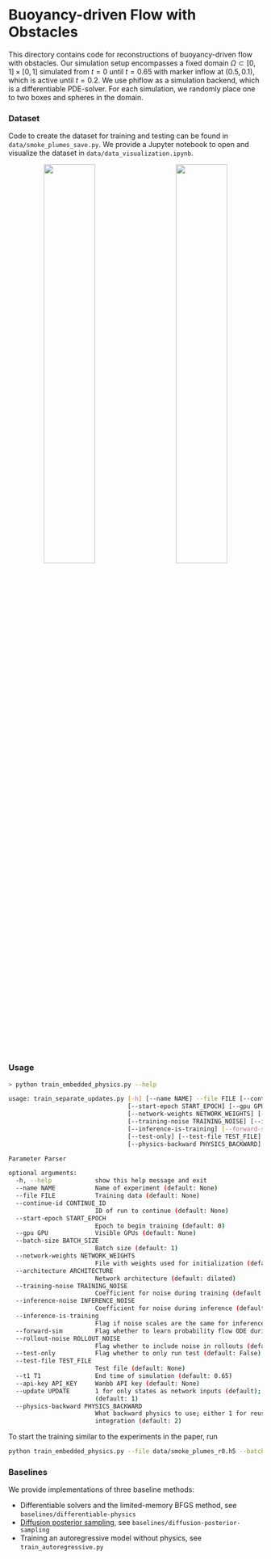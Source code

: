 # Buoyancy-driven Flow with Obstacles

This directory contains code for reconstructions of buoyancy-driven flow with obstacles. 
Our simulation setup encompasses a fixed domain $\Omega \subset [0,1] \times [0,1]$ simulated from $t=0$ until $t=0.65$
with marker inflow at $(0.5, 0.1)$, which is active until $t=0.2$.
We use phiflow as a simulation backend, which is a differentiable PDE-solver.
For each simulation, we randomly place one to two boxes and spheres in the domain.

### Dataset 

Code to create the dataset for training and testing can be found in `data/smoke_plumes_save.py`.
We provide a Jupyter notebook to open and visualize the dataset in `data/data_visualization.ipynb`.

<p align="center">
  <img src="https://github.com/Akanota/smdp/assets/16702943/a11c166c-9f52-4e02-89d0-93216aa68d80" width="45%">
  &nbsp;&nbsp;&nbsp;&nbsp;&nbsp;&nbsp;&nbsp;
  <img src="https://github.com/Akanota/smdp/assets/16702943/4b41d2f6-68b5-485a-8612-0e506bb1f7e7" width="45%">
</p>

### Usage

```bash
> python train_embedded_physics.py --help

usage: train_separate_updates.py [-h] [--name NAME] --file FILE [--continue-id CONTINUE_ID]
                                 [--start-epoch START_EPOCH] [--gpu GPU] [--batch-size BATCH_SIZE]
                                 [--network-weights NETWORK_WEIGHTS] [--architecture ARCHITECTURE]
                                 [--training-noise TRAINING_NOISE] [--inference-noise INFERENCE_NOISE]
                                 [--inference-is-training] [--forward-sim] [--rollout-noise ROLLOUT_NOISE]
                                 [--test-only] [--test-file TEST_FILE] [--t1 T1] [--api-key API_KEY] [--update UPDATE]
                                 [--physics-backward PHYSICS_BACKWARD]

Parameter Parser

optional arguments:
  -h, --help            show this help message and exit
  --name NAME           Name of experiment (default: None)
  --file FILE           Training data (default: None)
  --continue-id CONTINUE_ID
                        ID of run to continue (default: None)
  --start-epoch START_EPOCH
                        Epoch to begin training (default: 0)
  --gpu GPU             Visible GPUs (default: None)
  --batch-size BATCH_SIZE
                        Batch size (default: 1)
  --network-weights NETWORK_WEIGHTS
                        File with weights used for initialization (default: None)
  --architecture ARCHITECTURE
                        Network architecture (default: dilated)
  --training-noise TRAINING_NOISE
                        Coefficient for noise during training (default: 1.0)
  --inference-noise INFERENCE_NOISE
                        Coefficient for noise during inference (default: 1.0)
  --inference-is-training
                        Flag if noise scales are the same for inference as for training (default: False)
  --forward-sim         Flag whether to learn probability flow ODE during forward simulation (default: False)
  --rollout-noise ROLLOUT_NOISE
                        Flag whether to include noise in rollouts (default: 0.0)
  --test-only           Flag whether to only run test (default: False)
  --test-file TEST_FILE
                        Test file (default: None)
  --t1 T1               End time of simulation (default: 0.65)
  --api-key API_KEY     Wanbb API key (default: None)
  --update UPDATE       1 for only states as network inputs (default); 2 for including physics in network inputs
                        (default: 1)
  --physics-backward PHYSICS_BACKWARD
                        What backward physics to use; either 1 for reusing negative forward physics or 2 for time
                        integration (default: 2)
```

To start the training similar to the experiments in the paper, run 

```bash
python train_embedded_physics.py --file data/smoke_plumes_r0.h5 --batch-size 4 --training-noise 0.1 --inference-noise 0.1 --test-file data/smoke_plumes_test_r0.h5
```

### Baselines

We provide implementations of three baseline methods: 
- Differentiable solvers and the limited-memory BFGS method, see `baselines/differentiable-physics`
- [Diffusion posterior sampling](https://openreview.net/forum?id=OnD9zGAGT0k), see `baselines/diffusion-posterior-sampling`
- Training an autoregressive model without physics, see `train_autoregressive.py`


